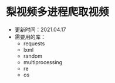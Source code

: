 # 梨视频多进程爬取视频
- 更新时间：2021.04.17
- 需要用的库：
  - requests
  - lxml
  - random
  - multiprocessing
  - re
  - os
